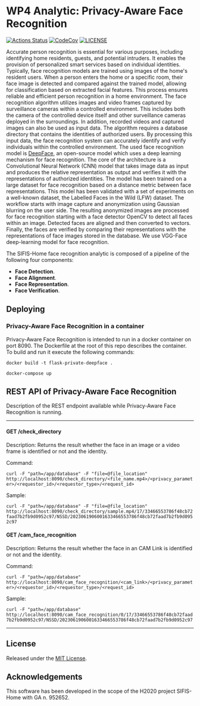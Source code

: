 # WP4 Analytic: Privacy-Aware Face Recognition

[![Actions Status][actions badge]][actions]
[![CodeCov][codecov badge]][codecov]
[![LICENSE][license badge]][license]

<!-- Links -->
[actions]: https://github.com/sifis-home/flask_private_deepface/actions
[codecov]: https://codecov.io/gh/sifis-home/flask_private_deepface
[license]: LICENSES/MIT.txt

<!-- Badges -->
[actions badge]: https://github.com/sifis-home/flask_private_deepface/workflows/flask_private_deepface/badge.svg
[codecov badge]: https://codecov.io/gh/sifis-home/flask_private_deepface/branch/master/graph/badge.svg
[license badge]: https://img.shields.io/badge/license-MIT-blue.svg

Accurate person recognition is essential for various purposes, including identifying home residents, guests, and potential intruders. It enables the provision of personalized smart services based on individual identities. Typically, face recognition models are trained using images of the home's resident users. When a person enters the home or a specific room, their face image is detected and compared against the trained model, allowing for classification based on extracted facial features. This process ensures reliable and efficient person recognition in a home environment. 
The face recognition algorithm utilizes images and video frames captured by surveillance cameras within a controlled environment. This includes both the camera of the controlled device itself and other surveillance cameras deployed in the surroundings. In addition, recorded videos and captured images can also be used as input data. The algorithm requires a database directory that contains the identities of authorized users. By processing this input data, the face recognition system can accurately identify and verify individuals within the controlled environment. 
The used face recognition model is [DeepFace](https://github.com/serengil/deepface), an open-source model which uses a deep learning mechanism for face recognition. The core of the architecture is a Convolutional Neural Network (CNN) model that takes image data as input and produces the relative representation as output and verifies it with the representations of authorized identities. The model has been trained on a large dataset for face recognition based on a distance metric between face representations. This model has been validated with a set of experiments on a well-known dataset, the Labelled Faces in the Wild (LFW) dataset. The workflow starts with image capture and anonymization using Gaussian blurring on the user side. The resulting anonymized images are processed for face recognition starting with a face detector OpenCV to detect all faces within an image. Detected faces are aligned and then converted to vectors. Finally, the faces are verified by comparing their representations with the representations of face images stored in the database. We use VGG-Face deep-learning model for face recognition.

The SIFIS-Home face recognition analytic is composed of a pipeline of the following four components:  
- **Face Detection**.
- **Face Alignment**.
- **Face Representation**.
- **Face Verification**.
 
## Deploying

### Privacy-Aware Face Recognition in a container

Privacy-Aware Face Recognition is intended to run in a docker container on port 8090. The Dockerfile at the root of this repo describes the container. To build and run it execute the following commands:

`docker build -t flask-private-deepface .`

`docker-compose up`

## REST API of Privacy-Aware Face Recognition

Description of the REST endpoint available while Privacy-Aware Face Recognition is running.

---

#### GET /check_directory

Description: Returns the result whether the face in an image or a video frame is identified or not and the identity.

Command:

`curl -F "path=/app/database" -F "file=@file_location" http://localhost:8090/check_directory/<file_name.mp4>/<privacy_parameter>/<requestor_id>/<requestor_type>/<request_id>`

Sample:

`curl -F "path=/app/database" -F "file=@file_location" http://localhost:8090/check_directory/sample.mp4/17/33466553786f48cb72faad7b2fb9d0952c97/NSSD/2023061906001633466553786f48cb72faad7b2fb9d0952c97`

#### GET /cam_face_recognition

Description: Returns the result whether the face in an CAM Link is identified or not and the identity.

Command:

`curl -F "path=/app/database" http://localhost:8090/cam_face_recognition/<cam_link>/<privacy_parameter>/<requestor_id>/<requestor_type>/<request_id>`

Sample:

`curl -F "path=/app/database" http://localhost:8090/cam_face_recognition/0/17/33466553786f48cb72faad7b2fb9d0952c97/NSSD/2023061906001633466553786f48cb72faad7b2fb9d0952c97`

---
## License

Released under the [MIT License](LICENSE).

## Acknowledgements

This software has been developed in the scope of the H2020 project SIFIS-Home with GA n. 952652.